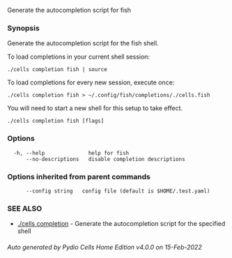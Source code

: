Generate the autocompletion script for fish

### Synopsis

Generate the autocompletion script for the fish shell.

To load completions in your current shell session:

	./cells completion fish | source

To load completions for every new session, execute once:

	./cells completion fish > ~/.config/fish/completions/./cells.fish

You will need to start a new shell for this setup to take effect.


```
./cells completion fish [flags]
```

### Options

```
  -h, --help              help for fish
      --no-descriptions   disable completion descriptions
```

### Options inherited from parent commands

```
      --config string   config file (default is $HOME/.test.yaml)
```

### SEE ALSO

* [./cells completion](./cells-completion)	 - Generate the autocompletion script for the specified shell

###### Auto generated by Pydio Cells Home Edition v4.0.0 on 15-Feb-2022
